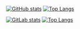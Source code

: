 
[![GitHub stats](https://github-readme-stats.vercel.app/api?username=bbozilov26&count_private=true&show_icons=true&theme=radical)](https://github.com/anuraghazra/github-readme-stats)
[![Top Langs](https://github-readme-stats.vercel.app/api/top-langs/?username=bbozilov26&layout=compact&theme=radical)](https://github.com/anuraghazra/github-readme-stats)


[![GitLab stats](https://gitlab-readme-stats.vercel.app/api?username=bojanbozilov&count_private=true&show_icons=true&theme=gradient)](https://github.com/anuraghazra/github-readme-stats)
[![Top Langs](https://gitlab-readme-stats.vercel.app/api/top-langs/?username=bojanbozilov&layout=compact&theme=gradient)](https://github.com/anuraghazra/github-readme-stats)
